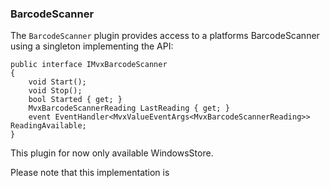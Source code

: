 ### BarcodeScanner

The `BarcodeScanner` plugin provides access to a platforms BarcodeScanner using a singleton implementing the API:

    public interface IMvxBarcodeScanner
    {
        void Start();
        void Stop();
        bool Started { get; }
        MvxBarcodeScannerReading LastReading { get; }
        event EventHandler<MvxValueEventArgs<MvxBarcodeScannerReading>> ReadingAvailable;
    }
    
This plugin for now only available WindowsStore.

Please note that this implementation is 